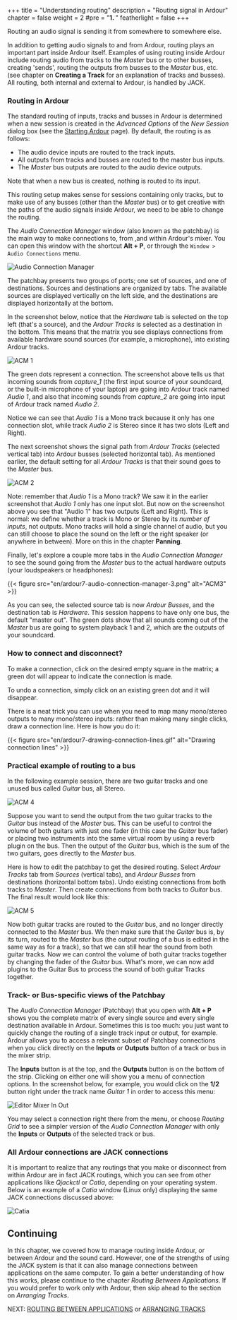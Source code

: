 +++
title = "Understanding routing"
description = "Routing signal in Ardour"
chapter = false
weight = 2
#pre = "<b>1. </b>"
featherlight = false
+++

Routing an audio signal is sending it from somewhere to somewhere else.

In addition to getting audio signals to and from Ardour, routing plays an
important part inside Ardour itself. Examples of using routing inside Ardour
include routing audio from tracks to the _Master_ bus or to other busses,
creating 'sends', routing the outputs from busses to the _Master_ bus, etc. (see
chapter on **Creating a Track** for an explanation of tracks and busses). All
routing, both internal and external to Ardour, is handled by JACK.

### Routing in Ardour

The standard routing of inputs, tracks and busses in Ardour is determined when
a new session is created in the _Advanced Options_ of the _New Session_ dialog
box (see the [Starting Ardour](../../getting-started/starting-ardour-on-ubuntu/)
page). By default, the routing is as follows:

- The audio device inputs are routed to the track inputs.
- All outputs from tracks and busses are routed to the master bus inputs.
- The _Master_ bus outputs are routed to the audio device outputs.

Note that when a new bus is created, nothing is routed to its input.

This routing setup makes sense for sessions containing only tracks, but to make
use of any busses (other than the _Master_ bus) or to get creative with the
paths of the audio signals inside Ardour, we need to be able to change the
routing. 

The _Audio Connection Manager_ window (also known as the patchbay) is the main
way to make connections to, from ,and within Ardour's mixer. You can open this
window with the shortcut **Alt + P**, or through the
`Window > Audio Connections` menu.

![_Audio Connection Manager_](en/ardour7-audio-connections-in-menu.png) 

The patchbay presents two groups of ports; one set of sources, and one of
destinations. Sources and destinations are organized by tabs. The available
sources are displayed vertically on the left side, and the destinations are
displayed horizontally at the bottom.

In the screenshot below, notice that the _Hardware_ tab is selected on the top
left (that's a source), and the *_Ardour Tracks_* is selected as a destination
in the bottom. This means that the matrix you see displays connections from
available hardware sound sources (for example, a microphone), into existing
Ardour tracks.  

![ACM 1](en/ardour7-audio-connection-manager-1.png) 

The green dots represent a connection. The screenshot above tells us that
incoming sounds from _capture\_1_ (the first input source of your soundcard, or
the built-in microphone of your laptop) are going into Ardour track named _Audio
1_, and also that incoming sounds from _capture\_2_ are going into input of
Ardour track named _Audio 2_. 

Notice we can see that _Audio 1_ is a Mono track because it only has one
connection slot, while track _Audio 2_ is Stereo since it has two slots (Left
and Right).

The next screenshot shows the signal path from _Ardour Tracks_ (selected
vertical tab) into Ardour busses (selected horizontal tab). As mentioned
earlier, the default setting for all _Ardour Tracks_ is that their sound goes to
the _Master_ bus.

![ACM 2](en/ardour7-audio-connection-manager-2.png) 

Note: remember that _Audio 1_ is a Mono track? We saw it in the earlier
screenshot that _Audio 1_ only has one input slot. But now on the screenshot
above you see that "Audio 1" has two outputs (Left and Right). This is normal:
we define whether a track is Mono or Stereo by its *number of inputs*, not
outputs. Mono tracks will hold a single channel of audio, but you can still
choose to place the sound on the left or the right speaker (or anywhere in
between). More on this in the chapter **Panning**.

Finally, let's explore a couple more tabs in the _Audio Connection Manager_ to
see the sound going from the _Master_ bus to the actual hardware outputs (your
loudspeakers or headphones):

{{< figure src="en/ardour7-audio-connection-manager-3.png" alt="ACM3" >}}

As you can see, the selected source tab is now _Ardour Busses_, and the
destination tab is _Hardware_. This session happens to have only one bus, the
default "master out". The green dots show that all sounds coming out of the
_Master_ bus are going to system playback 1 and 2, which are the outputs of your
soundcard. 

### How to connect and disconnect?

To make a connection, click on the desired empty square in the matrix; a green
dot will appear to indicate the connection is made.

To undo a connection, simply click on an existing green dot and it will
disappear.

There is a neat trick you can use when you need to map many mono/stereo outputs
to many mono/stereo inputs: rather than making many single clicks, draw a
connection line. Here is how you do it:

{{< figure src="en/ardour7-drawing-connection-lines.gif" alt="Drawing connection lines" >}}

### Practical example of routing to a bus 

In the following example session, there are two guitar tracks and one
unused bus called _Guitar_ bus, all Stereo.

![ACM 4](en/ardour7-audio-connection-manager-4.png) 

Suppose you want to send the output from the two guitar tracks to the _Guitar_
bus instead of the _Master_ bus. This can be useful to control the volume of
both guitars with just one fader (in this case the _Guitar_ bus fader) or
placing two instruments into the same virtual room by using a reverb plugin on
the bus. Then the output of the _Guitar_ bus, which is the sum of the two
guitars, goes directly to the _Master_ bus.

Here is how to edit the patchbay to get the desired routing. Select _Ardour
Tracks_ tab from _Sources_ (vertical tabs), and _Ardour Busses_ from
destinations (horizontal bottom tabs). Undo existing connections from both
tracks to _Master_. Then create connections from both tracks to _Guitar_ bus.
The final result would look like this: 

![ACM 5](en/ardour7-audio-connection-manager-5.png) 

Now both guitar tracks are routed to the _Guitar_ bus, and no longer directly
connected to the _Master_ bus. We then make sure that the _Guitar_ bus is, by
its turn, routed to the _Master_ bus (the output routing of a bus is edited in
the same way as for a track), so that we can still hear the sound from both
guitar tracks. Now we can control the volume of both guitar tracks together by
changing the fader of the _Guitar_ bus. What's more, we can now add plugins to
the Guitar Bus to process the sound of both guitar Tracks together.

### Track- or Bus-specific views of the Patchbay

The _Audio Connection Manager_ (Patchbay) that you open with **Alt + P** shows
you  the complete matrix of every single source and every single destination
available in Ardour. Sometimes this is too much: you just want to quickly change
the routing of a single track input or output, for example. Ardour allows you to
access a relevant subset of Patchbay connections when you click directly on the
**Inputs** or **Outputs** button of a track or bus in the mixer strip.

The **Inputs** button is at the top, and the **Outputs** button is on the bottom
of the  strip. Clicking on either one will show you a menu of connection
options. In the  screenshot below, for example, you would click on the **1/2**
button right under the track name _Guitar 1_ in order to access this menu:

![Editor Mixer In Out](en/ardour7-editor-mixer-in-out.png)

You may select a connection right there from the menu, or choose _Routing Grid_ 
to see a simpler version of the _Audio Connection Manager_ with only the
**Inputs** or **Outputs** of the selected track or bus. 

### All Ardour connections are JACK connections

It is important to realize that any routings that you make or disconnect from
within Ardour are in fact JACK routings, which you can see from other
applications like _Qjackctl_ or _Catia_, depending on your operating system.
Below is an example of a _Catia_ window (Linux only) displaying the same JACK
connections discussed above:

![Catia](en/Ardour4_Catia_Example.png) 

Continuing
----------

In this chapter, we covered how to manage routing inside Ardour, or between
Ardour and the sound card. However, one of the strengths of using the JACK
system is that it can also manage connections between applications on the same
computer. To gain a better understanding of how this works, please continue to
the chapter _Routing Between Applications_. If you would prefer to work only
with Ardour, then skip ahead to the section on _Arranging Tracks_.

NEXT: [ROUTING BETWEEN APPLICATIONS](../routing-between-applications) or 
[ARRANGING TRACKS](../../editing-sessions/arranging-tracks/)

